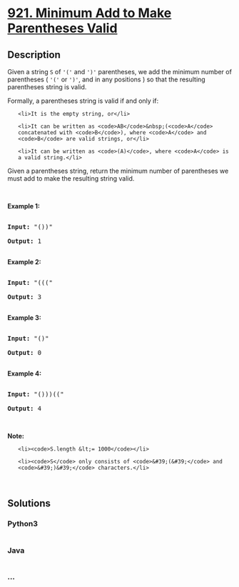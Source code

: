 # [921. Minimum Add to Make Parentheses Valid](https://leetcode.com/problems/minimum-add-to-make-parentheses-valid)

## Description
<p>Given a string&nbsp;<code>S</code> of <code>&#39;(&#39;</code> and <code>&#39;)&#39;</code> parentheses, we add the minimum number of parentheses ( <code>&#39;(&#39;</code> or <code>&#39;)&#39;</code>, and in any positions ) so that the resulting parentheses string is valid.</p>



<p>Formally, a parentheses string is valid if and only if:</p>



<ul>

	<li>It is the empty string, or</li>

	<li>It can be written as <code>AB</code>&nbsp;(<code>A</code> concatenated with <code>B</code>), where <code>A</code> and <code>B</code> are valid strings, or</li>

	<li>It can be written as <code>(A)</code>, where <code>A</code> is a valid string.</li>

</ul>



<p>Given a parentheses string, return the minimum number of parentheses we must add to make the resulting string valid.</p>



<p>&nbsp;</p>



<p><strong>Example 1:</strong></p>



<pre>

<strong>Input: </strong><span id="example-input-1-1">&quot;())&quot;</span>

<strong>Output: </strong><span id="example-output-1">1</span>

</pre>



<div>

<p><strong>Example 2:</strong></p>



<pre>

<strong>Input: </strong><span id="example-input-2-1">&quot;(((&quot;</span>

<strong>Output: </strong><span id="example-output-2">3</span>

</pre>



<div>

<p><strong>Example 3:</strong></p>



<pre>

<strong>Input: </strong><span id="example-input-3-1">&quot;()&quot;</span>

<strong>Output: </strong><span id="example-output-3">0</span>

</pre>



<div>

<p><strong>Example 4:</strong></p>



<pre>

<strong>Input: </strong><span id="example-input-4-1">&quot;()))((&quot;</span>

<strong>Output: </strong><span id="example-output-4">4</span></pre>



<p>&nbsp;</p>

</div>

</div>

</div>



<p><strong>Note:</strong></p>



<ol>

	<li><code>S.length &lt;= 1000</code></li>

	<li><code>S</code> only consists of <code>&#39;(&#39;</code> and <code>&#39;)&#39;</code> characters.</li>

</ol>



<div>

<div>

<div>

<div>&nbsp;</div>

</div>

</div>

</div>


## Solutions


<!-- tabs:start -->

### **Python3**

```python

```

### **Java**

```java

```

### **...**
```

```

<!-- tabs:end -->